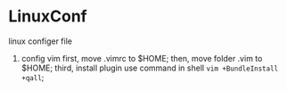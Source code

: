 # LinuxConf
linux configer file
 1. config vim
 first, move .vimrc to $HOME;
 then, move folder .vim to $HOME;
 third, install plugin use command in shell `vim +BundleInstall +qall`;

